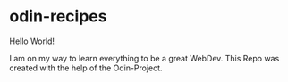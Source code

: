 # odin-recipes

Hello World!

I am on my way to learn everything to be a great WebDev.
This Repo was created with the help of the Odin-Project.